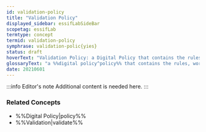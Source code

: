 ```yaml
---
id: validation-policy
title: "Validation Policy"
displayed_sidebar: essifLabSideBar
scopetag: essifLab
termtype: concept
termid: validation-policy
symphrase: validation-polic{yies}
status: draft
hoverText: "Validation Policy: a Digital Policy that contains the rules, working-instructions, preferences and other guidance for determining whether or not data is valid for a specific purpose/objective of its Governor."
glossaryText: "a %%digital policy^policy%% that contains the rules, working-instructions, preferences and other guidance for determining whether or not data is valid for a specific purpose/objective of its %%governor^governance%%."
date: 20210601
---
```


:::info Editor's note
Additional content is needed here.
:::

### Related Concepts
- %%Digital Policy|policy%%
- %%Validation|validate%%
